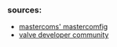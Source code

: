 ### sources:
* [mastercoms' mastercomfig](https://github.com/mastercoms/mastercomfig)   
* [valve developer community](https://developer.valvesoftware.com/wiki/Main_Page)   